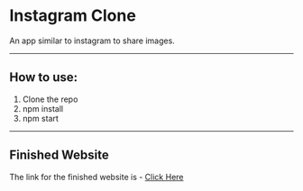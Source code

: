# Instagram Clone
An app similar to instagram to share images.

---

## How to use:
1. Clone the repo
1. npm install
1. npm start

---

## Finished Website
The link for the finished website is - [Click Here](https://obtainable-necessary-turn.glitch.me/)
